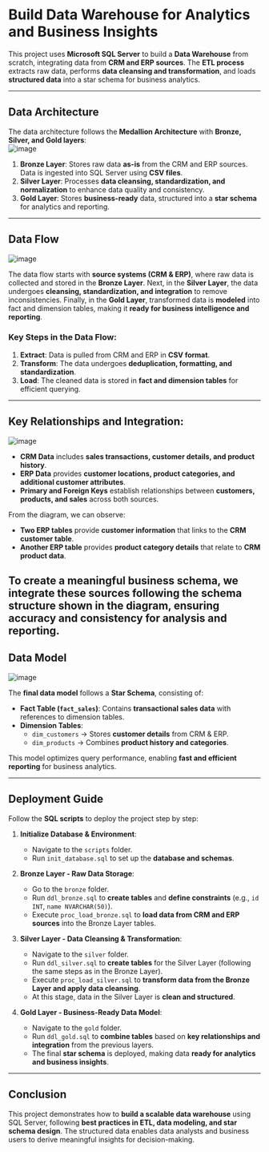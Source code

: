 # **Build Data Warehouse for Analytics and Business Insights**

This project uses **Microsoft SQL Server** to build a **Data Warehouse** from scratch, integrating data from **CRM and ERP sources**. The **ETL process** extracts raw data, performs **data cleansing and transformation**, and loads **structured data** into a star schema for business analytics.

---

## **Data Architecture**  
The data architecture follows the **Medallion Architecture** with **Bronze, Silver, and Gold layers**:  
![image](https://github.com/user-attachments/assets/4f353d0c-8bf3-4ea9-a4bf-6e83081c8029)


1. **Bronze Layer**: Stores raw data **as-is** from the CRM and ERP sources. Data is ingested into SQL Server using **CSV files**.  
2. **Silver Layer**: Processes **data cleansing, standardization, and normalization** to enhance data quality and consistency.  
3. **Gold Layer**: Stores **business-ready** data, structured into a **star schema** for analytics and reporting.

---

## **Data Flow**  
![image](https://github.com/user-attachments/assets/de2f7b38-4a81-47d0-9b4a-5c782f0bf97c)


The data flow starts with **source systems (CRM & ERP)**, where raw data is collected and stored in the **Bronze Layer**. Next, in the **Silver Layer**, the data undergoes **cleansing, standardization, and integration** to remove inconsistencies. Finally, in the **Gold Layer**, transformed data is **modeled** into fact and dimension tables, making it **ready for business intelligence and reporting**.

### **Key Steps in the Data Flow:**  
1. **Extract**: Data is pulled from CRM and ERP in **CSV format**.  
2. **Transform**: The data undergoes **deduplication, formatting, and standardization**.  
3. **Load**: The cleaned data is stored in **fact and dimension tables** for efficient querying.  

---

## **Key Relationships and Integration:**  
![image](https://github.com/user-attachments/assets/61a9d9e2-2aae-4b08-a748-bd647ff0833e)


- **CRM Data** includes **sales transactions, customer details, and product history**.  
- **ERP Data** provides **customer locations, product categories, and additional customer attributes**.  
- **Primary and Foreign Keys** establish relationships between **customers, products, and sales** across both sources.

From the diagram, we can observe:  
- **Two ERP tables** provide **customer information** that links to the **CRM customer table**.  
- **Another ERP table** provides **product category details** that relate to **CRM product data**.  

To create a meaningful business schema, we integrate these sources following the **schema structure** shown in the diagram, ensuring accuracy and consistency for analysis and reporting.
---

## **Data Model**  
![image](https://github.com/user-attachments/assets/446fb80b-8732-413f-8f7d-c031a0ba8fd1)


The **final data model** follows a **Star Schema**, consisting of:  
- **Fact Table (`fact_sales`)**: Contains **transactional sales data** with references to dimension tables.  
- **Dimension Tables**:  
  - `dim_customers` → Stores **customer details** from CRM & ERP.  
  - `dim_products` → Combines **product history and categories**.  

This model optimizes query performance, enabling **fast and efficient reporting** for business analytics.


---
## **Deployment Guide**  
Follow the **SQL scripts** to deploy the project step by step:

1. **Initialize Database & Environment**:  
   - Navigate to the `scripts` folder.
   - Run `init_database.sql` to set up the **database and schemas**.

2. **Bronze Layer - Raw Data Storage**:  
   - Go to the `bronze` folder.
   - Run `ddl_bronze.sql` to **create tables** and **define constraints** (e.g., `id INT`, `name NVARCHAR(50)`).
   - Execute `proc_load_bronze.sql` to **load data from CRM and ERP sources** into the Bronze Layer tables.

3. **Silver Layer - Data Cleansing & Transformation**:  
   - Navigate to the `silver` folder.
   - Run `ddl_silver.sql` to **create tables** for the Silver Layer (following the same steps as in the Bronze Layer).
   - Execute `proc_load_silver.sql` to **transform data from the Bronze Layer and apply data cleansing**.
   - At this stage, data in the Silver Layer is **clean and structured**.

4. **Gold Layer - Business-Ready Data Model**:  
   - Navigate to the `gold` folder.
   - Run `ddl_gold.sql` to **combine tables** based on **key relationships and integration** from the previous layers.
   - The final **star schema** is deployed, making data **ready for analytics and business insights**.

---
## **Conclusion**  
This project demonstrates how to **build a scalable data warehouse** using SQL Server, following **best practices in ETL, data modeling, and star schema design**. The structured data enables data analysts and business users to derive meaningful insights for decision-making.
